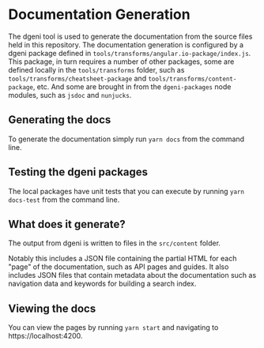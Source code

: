 # Documentation Generation

The dgeni tool is used to generate the documentation from the source files held in this repository.
The documentation generation is configured by a dgeni package defined in `tools/transforms/angular.io-package/index.js`.
This package, in turn requires a number of other packages, some are defined locally in the `tools/transforms` folder,
such as `tools/transforms/cheatsheet-package` and `tools/transforms/content-package`, etc. And some are brought in from the
`dgeni-packages` node modules, such as `jsdoc` and `nunjucks`.

## Generating the docs

To generate the documentation simply run `yarn docs` from the command line.

## Testing the dgeni packages

The local packages have unit tests that you can execute by running `yarn docs-test` from the command line.

## What does it generate?

The output from dgeni is written to files in the `src/content` folder.

Notably this includes a JSON file containing the partial HTML for each "page" of the documentation, such as API pages and guides.
It also includes JSON files that contain metadata about the documentation such as navigation data and
keywords for building a search index.

## Viewing the docs

You can view the pages by running `yarn start` and navigating to https://localhost:4200.
